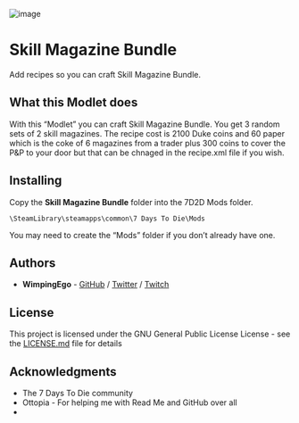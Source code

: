 ![image](https://i.imgur.com/Xnn0x02.png)

# Skill Magazine Bundle

Add recipes so you can craft Skill Magazine Bundle.

## What this Modlet does

With this “Modlet” you can craft Skill Magazine Bundle. You get 3 random sets of 2 skill magazines. The recipe cost is 2100 Duke coins and 60 paper which is the coke of 6 magazines from a trader plus 300 coins to cover the P&P to your door but that can be chnaged in the recipe.xml file if you wish.

## Installing

Copy the **Skill Magazine Bundle** folder into the 7D2D Mods folder.

```
\SteamLibrary\steamapps\common\7 Days To Die\Mods
```

You may need to create the “Mods” folder if you don’t already have one.

## Authors

* **WimpingEgo** - [GitHub](https://github.com/wimpingego) / [Twitter](https://twitter.com/Ego_YT) / [Twitch](https://twitch.tv/wimpingego)

## License

This project is licensed under the GNU General Public License License - see the [LICENSE.md](https://github.com/Wimpingego/7-Days-To-Die/blob/master/LICENSE) file for details

## Acknowledgments

* The 7 Days To Die community
* Ottopia - For helping me with Read Me and GitHub over all
*

